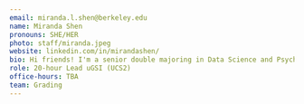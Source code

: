```yaml
---
email: miranda.l.shen@berkeley.edu
name: Miranda Shen
pronouns: SHE/HER
photo: staff/miranda.jpeg
website: linkedin.com/in/mirandashen/
bio: Hi friends! I'm a senior double majoring in Data Science and Psychology. I dabble in neuroscience research and consulting, but outside of school you can find me painting on the glade or at a spin class!
role: 20-hour Lead uGSI (UCS2)
office-hours: TBA
team: Grading
---
```

